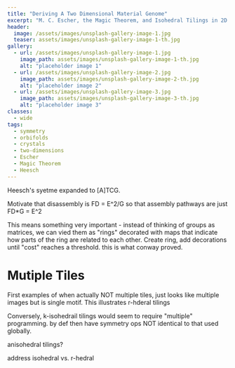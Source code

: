 ```yaml
---
title: "Deriving A Two Dimensional Material Genome"
excerpt: "M. C. Escher, the Magic Theorem, and Isohedral Tilings in 2D."
header:
  image: /assets/images/unsplash-gallery-image-1.jpg
  teaser: assets/images/unsplash-gallery-image-1-th.jpg
gallery:
  - url: /assets/images/unsplash-gallery-image-1.jpg
    image_path: assets/images/unsplash-gallery-image-1-th.jpg
    alt: "placeholder image 1"
  - url: /assets/images/unsplash-gallery-image-2.jpg
    image_path: assets/images/unsplash-gallery-image-2-th.jpg
    alt: "placeholder image 2"
  - url: /assets/images/unsplash-gallery-image-3.jpg
    image_path: assets/images/unsplash-gallery-image-3-th.jpg
    alt: "placeholder image 3"
classes:
  - wide
tags:
  - symmetry
  - orbifolds
  - crystals
  - two-dimensions
  - Escher
  - Magic Theorem
  - Heesch
---
```


Heesch's syetme expanded to [A]TCG.

Motivate that disassembly is FD = E^2/G so that assembly pathways are just FD*G = E^2

<!--
2D Crystallographic Tiling

# Heesch Types
Escher
Heesch Tiles - 28 tiles from certain wallpaper groups

# Fundamental Domains from Orbifolds

Conway's symbols on circles - "shortcut" method to get FD for groups

# Fundamental Domain Tilings

Can find all 46 FDs for groups by making transformations in the plane.

# Non-FD Tilings

The other 47 "molecular" units.

-->

This means something very important - instead of thinking of groups as matrices, we can vied them as "rings" decorated with maps that indicate how parts of the ring are related to each other.  Create ring, add decorations until "cost" reaches a threshold. this is what conway proved.


# Mutiple Tiles

First examples of when actually NOT multiple tiles, just looks like multiple images but is single motif.
This illustrates r-hderal tilings

Conversely, k-isohedrail tilings would seem to require "multiple" programming. by def then have symmetry ops NOT identical to that used globally.

anisohedral tilings?


address isohedral vs. r-hedral
